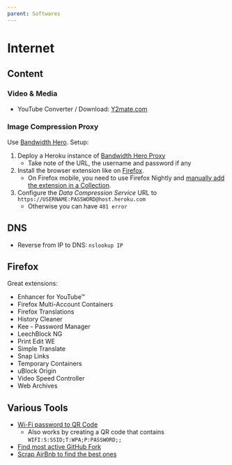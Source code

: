 ```yaml
---
parent: Softwares
---
```


# Internet

## Content

### Video & Media

* YouTube Converter / Download: [Y2mate.com](https://www.y2mate.com/)

### Image Compression Proxy

Use [Bandwidth Hero](https://bandwidth-hero.com/). Setup:

1. Deploy a Heroku instance of [Bandwidth Hero Proxy](https://github.com/ayastreb/bandwidth-hero-proxy)
    * Take note of the URL, the username and password if any
1. Install the browser extension like on [Firefox](https://addons.mozilla.org/en-US/firefox/addon/bandwidth-hero/).
    * On Firefox mobile, you need to use Firefox Nightly and [manually add the extension in a Collection](https://blog.mozilla.org/addons/2020/09/29/expanded-extension-support-in-firefox-for-android-nightly/).
1. Configure the *Data Compression Service* URL to `https://USERNAME:PASSWORD@host.heroku.com`
    * Otherwise you can have `401 error`

## DNS

* Reverse from IP to DNS: `nslookup IP`

## Firefox

Great extensions:

* Enhancer for YouTube™
* Firefox Multi-Account Containers
* Firefox Translations
* History Cleaner
* Kee - Password Manager
* LeechBlock NG
* Print Edit WE
* Simple Translate
* Snap Links
* Temporary Containers
* uBlock Origin
* Video Speed Controller
* Web Archives

## Various Tools

* [Wi-Fi password to QR Code](https://qifi.org/)
    * Also works by creating a QR code that contains `WIFI:S:SSID;T:WPA;P:PASSWORD;;`
* [Find most active GitHub Fork](https://techgaun.github.io/active-forks/index.html)
* [Scrap AirBnb to find the best ones](https://github.com/digital-engineering/airbnb-scraper)
